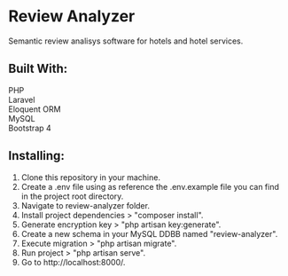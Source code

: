 # Review Analyzer

Semantic review analisys software for hotels and hotel services.<br>

## Built With:

PHP<br>
Laravel<br>
Eloquent ORM<br>
MySQL<br>
Bootstrap 4<br>

## Installing:

1. Clone this repository in your machine.
2. Create a .env file using as reference the .env.example file you can find in the project root directory.
3. Navigate to review-analyzer folder.
4. Install project dependencies > "composer install".
5. Generate encryption key > "php artisan key:generate".
6. Create a new schema in your MySQL DDBB named "review-analyzer".
7. Execute migration > "php artisan migrate".
8. Run project > "php artisan serve".
9. Go to http://localhost:8000/.
